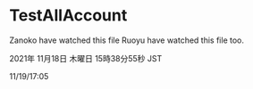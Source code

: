 # TestAllAccount

Zanoko have watched this file
Ruoyu have watched this file too.

2021年 11月18日 木曜日 15時38分55秒 JST

11/19/17:05
